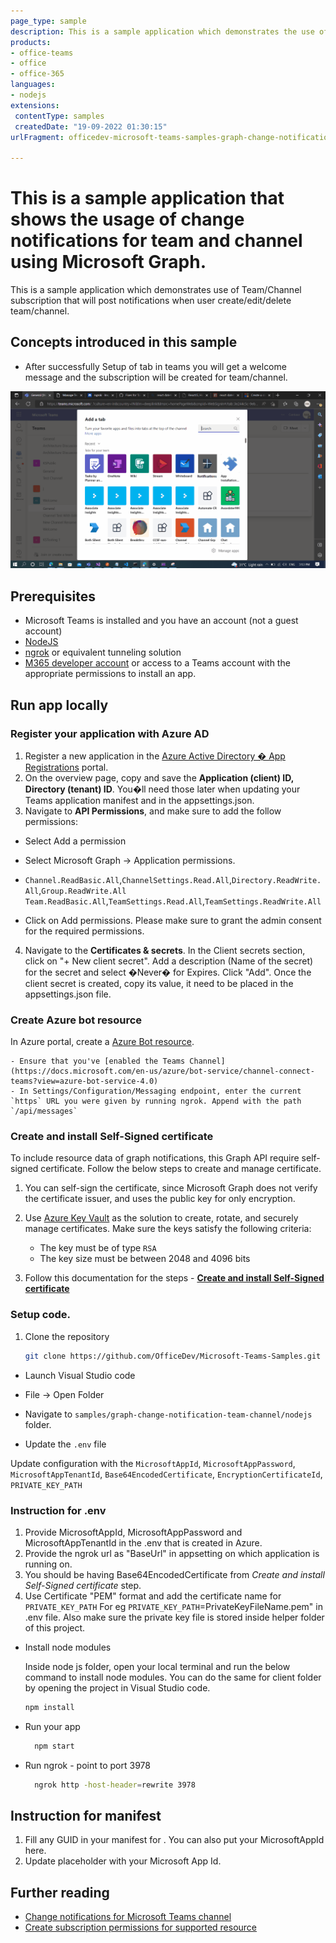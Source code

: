 ```yaml
---
page_type: sample
description: This is a sample application which demonstrates the use of team/Channel subscription that will post notifications when user create/edit/delete team/channel.
products:
- office-teams
- office
- office-365
languages:
- nodejs
extensions: 
 contentType: samples
 createdDate: "19-09-2022 01:30:15"
urlFragment: officedev-microsoft-teams-samples-graph-change-notification-team-channel

---
```


# This is a sample application that shows the usage of change notifications for team and channel using Microsoft Graph.

This is a sample application which demonstrates use of Team/Channel subscription that will post notifications when user create/edit/delete team/channel.

## Concepts introduced in this sample
- After successfully Setup of tab in teams you will get a welcome message and the subscription will be created for team/channel.

![Notifications](Images/ChangeNotifications.gif)

## Prerequisites

- Microsoft Teams is installed and you have an account (not a guest account)
-  [NodeJS](https://nodejs.org/en/)
-  [ngrok](https://ngrok.com/) or equivalent tunneling solution
-  [M365 developer account](https://docs.microsoft.com/en-us/microsoftteams/platform/concepts/build-and-test/prepare-your-o365-tenant) or access to a Teams account with the appropriate permissions to install an app.

## Run app locally

### Register your application with Azure AD

1. Register a new application in the [Azure Active Directory � App Registrations](https://go.microsoft.com/fwlink/?linkid=2083908) portal.
2. On the overview page, copy and save the **Application (client) ID, Directory (tenant) ID**. You�ll need those later when updating your Teams application manifest and in the appsettings.json.
3. Navigate to **API Permissions**, and make sure to add the follow permissions:
-   Select Add a permission
-   Select Microsoft Graph -> Application permissions.
   - `Channel.ReadBasic.All`,`ChannelSettings.Read.All`,`Directory.ReadWrite.All`,`Group.ReadWrite.All`
    `Team.ReadBasic.All`,`TeamSettings.Read.All`,`TeamSettings.ReadWrite.All`

-   Click on Add permissions. Please make sure to grant the admin consent for the required permissions.

4.  Navigate to the **Certificates & secrets**. In the Client secrets section, click on "+ New client secret". Add a description (Name of the secret) for the secret and select �Never� for Expires. Click "Add". Once the client secret is created, copy its value, it need to be placed in the appsettings.json file.

### Create Azure bot resource

In Azure portal, create a [Azure Bot resource](https://docs.microsoft.com/en-us/azure/bot-service/bot-builder-authentication?view=azure-bot-service-4.0&tabs=csharp%2Caadv2).

    - Ensure that you've [enabled the Teams Channel](https://docs.microsoft.com/en-us/azure/bot-service/channel-connect-teams?view=azure-bot-service-4.0)
    - In Settings/Configuration/Messaging endpoint, enter the current `https` URL you were given by running ngrok. Append with the path `/api/messages`

### Create and install Self-Signed certificate

To include resource data of graph notifications, this Graph API require self-signed certificate. Follow the below steps to create and manage certificate.

1. You can self-sign the certificate, since Microsoft Graph does not verify the certificate issuer, and uses the public key for only encryption.

2. Use [Azure Key Vault](https://docs.microsoft.com/en-us/azure/key-vault/key-vault-whatis) as the solution to create, rotate, and securely manage certificates. Make sure the keys satisfy the following criteria:

    - The key must be of type `RSA`
    - The key size must be between 2048 and 4096 bits

3. Follow this documentation for the steps - [**Create and install Self-Signed certificate**](CertificateDocumentation/README.md)


### Setup code.
1) Clone the repository

    ```bash
    git clone https://github.com/OfficeDev/Microsoft-Teams-Samples.git
    ```

  - Launch Visual Studio code
  - File -> Open Folder
  - Navigate to `samples/graph-change-notification-team-channel/nodejs` folder.

  - Update the `.env` file

   Update configuration with the ```MicrosoftAppId```, ```MicrosoftAppPassword```, ```MicrosoftAppTenantId```,
   ```Base64EncodedCertificate```, ```EncryptionCertificateId```, ```PRIVATE_KEY_PATH```

### Instruction for .env
1. Provide MicrosoftAppId, MicrosoftAppPassword and MicrosoftAppTenantId in the .env that is created in Azure.
2. Provide the ngrok url as  "BaseUrl" in appsetting on which application is running on.
3. You should be having Base64EncodedCertificate from *Create and install Self-Signed certificate* step.
4. Use Certificate "PEM" format and add the certificate name for `PRIVATE_KEY_PATH` For eg  `PRIVATE_KEY_PATH`=PrivateKeyFileName.pem" in .env file. Also make sure the private key file is stored inside helper folder of this project.

 - Install node modules

    Inside node js folder, open your local terminal and run the below command to install node modules. You can do the same for client folder by opening the project in Visual Studio code.

    ```bash
    npm install
    ```

- Run your app

   ```bash
     npm start
   ``` 

 - Run ngrok - point to port 3978

   ```bash
     ngrok http -host-header=rewrite 3978
   ```  

## Instruction for manifest
1. Fill any GUID in your manifest for <GUID>. You can also put your MicrosoftAppId here.
2. Update <MICROSOFT-APP-ID> placeholder with your Microsoft App Id.
 
## Further reading
- [Change notifications for Microsoft Teams channel](https://docs.microsoft.com/en-us/graph/teams-changenotifications-team-and-channel)
- [Create subscription permissions for supported resource](https://docs.microsoft.com/en-us/graph/api/subscription-post-subscriptions?view=graph-rest-1.0&tabs=http#team-channel-and-chat)

